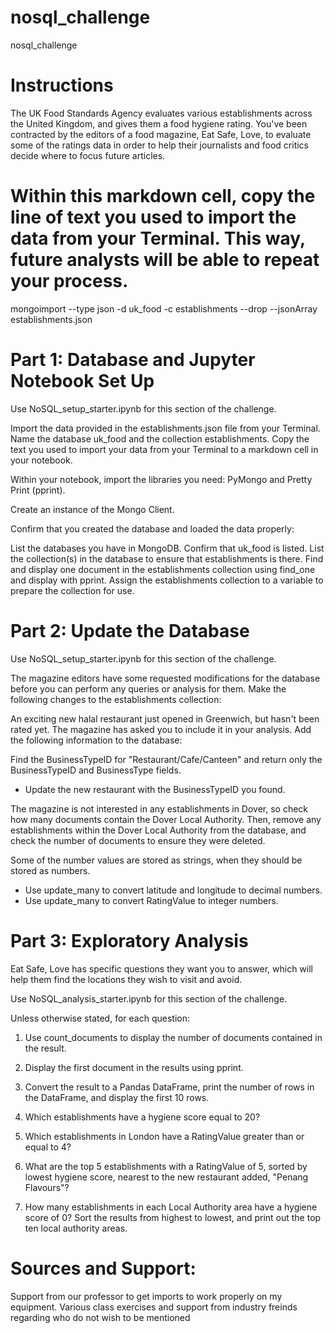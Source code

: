 # nosql_challenge
nosql_challenge


# Instructions
The UK Food Standards Agency evaluates various establishments across the United Kingdom, and gives them a food hygiene rating. You've been contracted by the editors of a food magazine, Eat Safe, Love, to evaluate some of the ratings data in order to help their journalists and food critics decide where to focus future articles.

#  Within this markdown cell, copy the line of text you used to import the data from your Terminal. This way, future analysts will be able to repeat your process.

mongoimport --type json -d uk_food -c establishments --drop --jsonArray establishments.json


#  Part 1: Database and Jupyter Notebook Set Up
Use NoSQL_setup_starter.ipynb for this section of the challenge.

Import the data provided in the establishments.json file from your Terminal. Name the database uk_food and the collection establishments. Copy the text you used to import your data from your Terminal to a markdown cell in your notebook.

Within your notebook, import the libraries you need: PyMongo and Pretty Print (pprint).

Create an instance of the Mongo Client.

Confirm that you created the database and loaded the data properly:

List the databases you have in MongoDB. Confirm that uk_food is listed.
List the collection(s) in the database to ensure that establishments is there.
Find and display one document in the establishments collection using find_one and display with pprint.
Assign the establishments collection to a variable to prepare the collection for use.

#  Part 2: Update the Database
Use NoSQL_setup_starter.ipynb for this section of the challenge.

The magazine editors have some requested modifications for the database before you can perform any queries or analysis for them. Make the following changes to the establishments collection:

An exciting new halal restaurant just opened in Greenwich, but hasn't been rated yet. The magazine has asked you to include it in your analysis. Add the following information to the database:

Find the BusinessTypeID for "Restaurant/Cafe/Canteen" and return only the BusinessTypeID and BusinessType fields.

*  Update the new restaurant with the BusinessTypeID you found.

The magazine is not interested in any establishments in Dover, so check how many documents contain the Dover Local Authority. Then, remove any establishments within the Dover Local Authority from the database, and check the number of documents to ensure they were deleted.

Some of the number values are stored as strings, when they should be stored as numbers.

*  Use update_many to convert latitude and longitude to decimal numbers.
*  Use update_many to convert RatingValue to integer numbers.

# Part 3: Exploratory Analysis
Eat Safe, Love has specific questions they want you to answer, which will help them find the locations they wish to visit and avoid.

Use NoSQL_analysis_starter.ipynb for this section of the challenge.



Unless otherwise stated, for each question:

1. Use count_documents to display the number of documents contained in the result.

2. Display the first document in the results using pprint.

2. Convert the result to a Pandas DataFrame, print the number of rows in the DataFrame, and display the first 10 rows.

3. Which establishments have a hygiene score equal to 20?

4. Which establishments in London have a RatingValue greater than or equal to 4?


5. What are the top 5 establishments with a RatingValue of 5, sorted by lowest hygiene score, nearest to the new restaurant added, "Penang Flavours"?

6. How many establishments in each Local Authority area have a hygiene score of 0? Sort the results from highest to lowest, and print out the top ten local authority areas.

# Sources and Support:

Support from our professor to get imports to work properly on my equipment. Various class exercises and support from industry freinds regarding who do not wish to be mentioned
